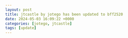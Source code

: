 ```yaml
---
layout: post
title: jtcastle by jotego has been updated to bff2520
date: 2024-05-03 16:09:22 +0000
categories: [jotego, jtcastle]
tags: [update]
---
```



